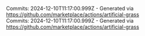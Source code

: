 Commits: 2024-12-10T11:17:00.999Z - Generated via https://github.com/marketplace/actions/artificial-grass
<br>
Commits: 2024-12-10T11:17:00.999Z - Generated via https://github.com/marketplace/actions/artificial-grass
<br>
